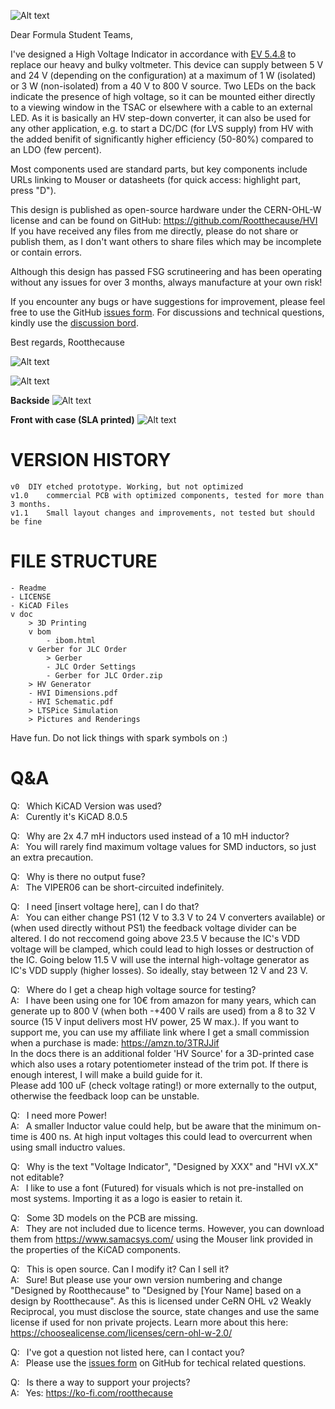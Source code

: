 ![Alt text](https://github.com/Rootthecause/HVI/blob/main/doc/Pictures%20and%20Renderings/HVI%201%20Title.png?raw=true)

Dear Formula Student Teams,

I've designed a High Voltage Indicator in accordance with [EV 5.4.8](https://www.formulastudent.de/fileadmin/user_upload/all/2024/rules/FS-Rules_2024_v1.1.pdf#subsubsection.4.5.4.8) to replace our heavy and bulky voltmeter. This device can supply between 5 V and 24 V (depending on the configuration) at a maximum of 1 W (isolated) or 3 W (non-isolated) from a 40 V to 800 V source. Two LEDs on the back indicate the presence of high voltage, so it can be mounted either directly to a viewing window in the TSAC or elsewhere with a cable to an external LED. As it is basically an HV step-down converter, it can also be used for any other application, e.g. to start a DC/DC (for LVS supply) from HV with the added benifit of significantly higher efficiency (50-80%) compared to an LDO (few percent).<br>

Most components used are standard parts, but key components include URLs linking to Mouser or datasheets (for quick access: highlight part, press "D").<br>

This design is published as open-source hardware under the CERN-OHL-W license and can be found on GitHub: https://github.com/Rootthecause/HVI<br>
If you have received any files from me directly, please do not share or publish them, as I don't want others to share files which may be incomplete or contain errors.<br>

Although this design has passed FSG scrutineering and has been operating without any issues for over 3 months, always manufacture at your own risk!<br>

If you encounter any bugs or have suggestions for improvement, please feel free to use the GitHub [issues form](https://github.com/Rootthecause/HVI/issues/new). For discussions and technical questions, kindly use the [discussion bord](https://github.com/Rootthecause/HVI/discussions).<br>

Best regards,
Rootthecause

![Alt text](https://github.com/Rootthecause/HVI/blob/main/doc/Pictures%20and%20Renderings/HVI%203%20Top%20angle%20transparent.png?raw=true)

![Alt text](https://github.com/Rootthecause/HVI/blob/main/doc/Pictures%20and%20Renderings/Efficiency%20vs.%20Input%20Power.png?raw=true)

**Backside**
![Alt text](https://github.com/Rootthecause/HVI/blob/main/doc/Pictures%20and%20Renderings/HVI%20Bottom.jpeg?raw=true)

**Front with case (SLA printed)**
![Alt text](https://github.com/Rootthecause/HVI/blob/main/doc/Pictures%20and%20Renderings/HVI%20with%20case%20size.jpg?raw=true)

# VERSION HISTORY
```
v0	DIY etched prototype. Working, but not optimized
v1.0	commercial PCB with optimized components, tested for more than 3 months.
v1.1	Small layout changes and improvements, not tested but should be fine
```

# FILE STRUCTURE
```
- Readme
- LICENSE
- KiCAD Files
v doc
	> 3D Printing
	v bom	
		- ibom.html
	v Gerber for JLC Order
		> Gerber
		- JLC Order Settings
		- Gerber for JLC Order.zip
	> HV Generator
	- HVI Dimensions.pdf
	- HVI Schematic.pdf
	> LTSPice Simulation
	> Pictures and Renderings
```

Have fun. 
Do not lick things with spark symbols on :) 


# Q&A
Q: 	&ensp;Which KiCAD Version was used?<br>
A: 	&ensp;Curently it's KiCAD 8.0.5<br>

Q: 	&ensp;Why are 2x 4.7 mH inductors used instead of a 10 mH inductor?<br>
A: 	&ensp;You will rarely find maximum voltage values for SMD inductors, so just an extra precaution.<br>

Q: 	&ensp;Why is there no output fuse?<br>
A: 	&ensp;The VIPER06 can be short-circuited indefinitely.<br>

Q: 	&ensp;I need [insert voltage here], can I do that?<br>
A: 	&ensp;You can either change PS1 (12 V to 3.3 V to 24 V converters available) 
	or (when used directly without PS1) the feedback voltage divider can be altered.
	I do not reccomend going above 23.5 V because the IC's VDD voltage will be clamped, 
	which could lead to high losses or destruction of the IC. Going below 11.5 V 
	will use the internal high-voltage generator as IC's VDD supply (higher losses).
	So ideally, stay between 12 V and 23 V.<br>

Q: 	&ensp;Where do I get a cheap high voltage source for testing?<br>
A: 	&ensp;I have been using one for 10€ from amazon for many years, which can generate up to 
	800 V (when both -+400 V rails are used) from a 8 to 32 V source (15 V input delivers most HV power, 25 W max.).
	If you want to support me, you can use my affiliate link where I get a small commission 
	when a purchase is made: https://amzn.to/3TRJJif<br>
	In the docs there is an additional folder 'HV Source' for a 3D-printed case which also 
	uses a rotary potentiometer instead of the trim pot. If there is enough interest, I will make a build guide for it.<br> 
	Please add 100 uF (check voltage rating!) or more externally to the output, otherwise the feedback loop can be unstable.<br> 
	
Q: 	&ensp;I need more Power!<br>
A: 	&ensp;A smaller Inductor value could help, but be aware that the minimum on-time is 400 ns.
	At high input voltages this could lead to overcurrent when using small inductro values.<br>

Q: 	&ensp;Why is the text "Voltage Indicator", "Designed by XXX" and "HVI vX.X" not editable?<br>
A:	&ensp;I like to use a font (Futured) for visuals which is not pre-installed on most systems. 
	Importing it as a logo is easier to retain it.<br> 

Q: 	&ensp;Some 3D models on the PCB are missing.<br>
A:	&ensp;They are not included due to licence terms. However, you can download them from https://www.samacsys.com/ using the Mouser link provided in the properties of the KiCAD components.<br> 

Q:	&ensp;This is open source. Can I modify it? Can I sell it?<br>
A:	&ensp;Sure! But please use your own version numbering and change "Designed by Rootthecause" 
	to "Designed by [Your Name] based on a design by Rootthecause". 
	As this is licensed under CeRN OHL v2 Weakly Reciprocal, you must disclose the source, 
	state changes and use the same license if used for non private projects.
	Learn more about this here: https://choosealicense.com/licenses/cern-ohl-w-2.0/<br>

Q:	&ensp;I've got a question not listed here, can I contact you?<br>
A:	&ensp;Please use the [issues form](https://github.com/Rootthecause/HVI/issues/new) on GitHub for techical related questions.<br> 

Q:	&ensp;Is there a way to support your projects?<br>
A:	&ensp;Yes: https://ko-fi.com/rootthecause<br>
